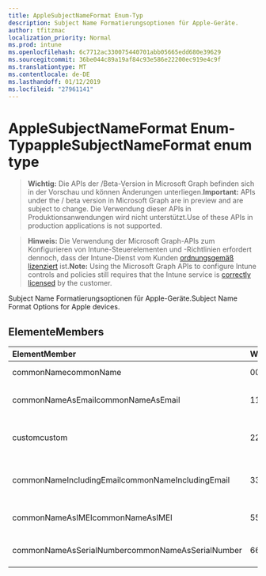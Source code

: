```yaml
---
title: AppleSubjectNameFormat Enum-Typ
description: Subject Name Formatierungsoptionen für Apple-Geräte.
author: tfitzmac
localization_priority: Normal
ms.prod: intune
ms.openlocfilehash: 6c7712ac330075440701abb05665edd680e39629
ms.sourcegitcommit: 36be044c89a19af84c93e586e22200ec919e4c9f
ms.translationtype: MT
ms.contentlocale: de-DE
ms.lasthandoff: 01/12/2019
ms.locfileid: "27961141"
---
```

# <a name="applesubjectnameformat-enum-type"></a><span data-ttu-id="9710e-103">AppleSubjectNameFormat Enum-Typ</span><span class="sxs-lookup"><span data-stu-id="9710e-103">appleSubjectNameFormat enum type</span></span>

> <span data-ttu-id="9710e-104">**Wichtig:** Die APIs der /Beta-Version in Microsoft Graph befinden sich in der Vorschau und können Änderungen unterliegen.</span><span class="sxs-lookup"><span data-stu-id="9710e-104">**Important:** APIs under the / beta version in Microsoft Graph are in preview and are subject to change.</span></span> <span data-ttu-id="9710e-105">Die Verwendung dieser APIs in Produktionsanwendungen wird nicht unterstützt.</span><span class="sxs-lookup"><span data-stu-id="9710e-105">Use of these APIs in production applications is not supported.</span></span>

> <span data-ttu-id="9710e-106">**Hinweis:** Die Verwendung der Microsoft Graph-APIs zum Konfigurieren von Intune-Steuerelementen und -Richtlinien erfordert dennoch, dass der Intune-Dienst vom Kunden [ordnungsgemäß lizenziert](https://go.microsoft.com/fwlink/?linkid=839381) ist.</span><span class="sxs-lookup"><span data-stu-id="9710e-106">**Note:** Using the Microsoft Graph APIs to configure Intune controls and policies still requires that the Intune service is [correctly licensed](https://go.microsoft.com/fwlink/?linkid=839381) by the customer.</span></span>

<span data-ttu-id="9710e-107">Subject Name Formatierungsoptionen für Apple-Geräte.</span><span class="sxs-lookup"><span data-stu-id="9710e-107">Subject Name Format Options for Apple devices.</span></span>
## <a name="members"></a><span data-ttu-id="9710e-108">Elemente</span><span class="sxs-lookup"><span data-stu-id="9710e-108">Members</span></span>
|<span data-ttu-id="9710e-109">Element</span><span class="sxs-lookup"><span data-stu-id="9710e-109">Member</span></span>|<span data-ttu-id="9710e-110">Wert</span><span class="sxs-lookup"><span data-stu-id="9710e-110">Value</span></span>|<span data-ttu-id="9710e-111">Beschreibung</span><span class="sxs-lookup"><span data-stu-id="9710e-111">Description</span></span>|
|:---|:---|:---|
|<span data-ttu-id="9710e-112">commonName</span><span class="sxs-lookup"><span data-stu-id="9710e-112">commonName</span></span>|<span data-ttu-id="9710e-113">0</span><span class="sxs-lookup"><span data-stu-id="9710e-113">0</span></span>|<span data-ttu-id="9710e-114">Allgemeiner Name.</span><span class="sxs-lookup"><span data-stu-id="9710e-114">Common name.</span></span>|
|<span data-ttu-id="9710e-115">commonNameAsEmail</span><span class="sxs-lookup"><span data-stu-id="9710e-115">commonNameAsEmail</span></span>|<span data-ttu-id="9710e-116">1</span><span class="sxs-lookup"><span data-stu-id="9710e-116">1</span></span>|<span data-ttu-id="9710e-117">Allgemeiner Name als e-Mail-Nachricht.</span><span class="sxs-lookup"><span data-stu-id="9710e-117">Common name as email.</span></span>|
|<span data-ttu-id="9710e-118">custom</span><span class="sxs-lookup"><span data-stu-id="9710e-118">custom</span></span>|<span data-ttu-id="9710e-119">2</span><span class="sxs-lookup"><span data-stu-id="9710e-119">2</span></span>|<span data-ttu-id="9710e-120">Format des benutzerdefinierten Antragstellernamen.</span><span class="sxs-lookup"><span data-stu-id="9710e-120">Custom subject name format.</span></span>|
|<span data-ttu-id="9710e-121">commonNameIncludingEmail</span><span class="sxs-lookup"><span data-stu-id="9710e-121">commonNameIncludingEmail</span></span>|<span data-ttu-id="9710e-122">3</span><span class="sxs-lookup"><span data-stu-id="9710e-122">3</span></span>|<span data-ttu-id="9710e-123">Allgemeiner Name, einschließlich E-Mail.</span><span class="sxs-lookup"><span data-stu-id="9710e-123">Common Name Including Email.</span></span>|
|<span data-ttu-id="9710e-124">commonNameAsIMEI</span><span class="sxs-lookup"><span data-stu-id="9710e-124">commonNameAsIMEI</span></span>|<span data-ttu-id="9710e-125">5</span><span class="sxs-lookup"><span data-stu-id="9710e-125">5</span></span>|<span data-ttu-id="9710e-126">Allgemeiner Name als IMEI.</span><span class="sxs-lookup"><span data-stu-id="9710e-126">Common Name As IMEI.</span></span>|
|<span data-ttu-id="9710e-127">commonNameAsSerialNumber</span><span class="sxs-lookup"><span data-stu-id="9710e-127">commonNameAsSerialNumber</span></span>|<span data-ttu-id="9710e-128">6</span><span class="sxs-lookup"><span data-stu-id="9710e-128">6</span></span>|<span data-ttu-id="9710e-129">Allgemeiner Name als fortlaufende Zahl.</span><span class="sxs-lookup"><span data-stu-id="9710e-129">Common Name As Serial Number.</span></span>|





